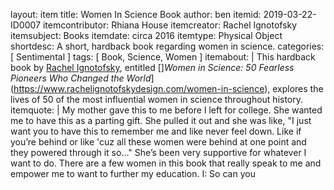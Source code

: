 layout: item
title: Women In Science Book
author: ben
itemid: 2019-03-22-ID0007
itemcontributor: Rhiana House
itemcreator: Rachel Ignotofsky
itemsubject: Books
itemdate: circa 2016
itemtype: Physical Object
shortdesc: A short, hardback book regarding women in science.
categories: [ Sentimental ]
tags: [ Book, Science, Women ]
	itemabout: |
 This hardback book by [Rachel Ignotofsky](https://www.rachelignotofskydesign.com), entitled []*Women in Science: 50 Fearless Pioneers Who Changed the World*](https://www.rachelignotofskydesign.com/women-in-science), explores the lives of 50 of the most influential women in science throughout history.
itemquote: |
 My mother gave this to me before I left for college. She wanted me to have this as a parting gift. She pulled it out and she was like, "I just want you to have this to remember me and like never feel down. Like if you’re behind or like 'cuz all these women were behind at one point and they powered through it so..." She’s been very supportive for whatever I want to do. There are a few women in this book that really speak to me and empower me to want to further my education.
I: So can you